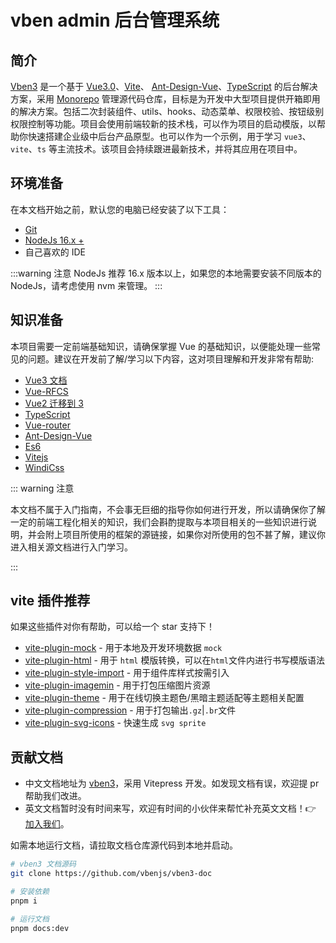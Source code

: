 # vben admin 后台管理系统

## 简介

[Vben3](https://github.com/vbenjs/vben3) 是一个基于 [Vue3.0](https://github.com/vuejs/core)、[Vite](https://github.com/vitejs/vite)、 [Ant-Design-Vue](https://www.antdv.com/components/overview-cn)、[TypeScript](https://www.typescriptlang.org/) 的后台解决方案，采用 [Monorepo](https://monorepo.tools/) 管理源代码仓库，目标是为开发中大型项目提供开箱即用的解决方案。包括二次封装组件、utils、hooks、动态菜单、权限校验、按钮级别权限控制等功能。项目会使用前端较新的技术栈，可以作为项目的启动模版，以帮助你快速搭建企业级中后台产品原型。也可以作为一个示例，用于学习 `vue3`、`vite`、`ts` 等主流技术。该项目会持续跟进最新技术，并将其应用在项目中。

## 环境准备

在本文档开始之前，默认您的电脑已经安装了以下工具：

- [Git](https://git-scm.com)
- [NodeJs 16.x +](https://nodejs.org/en)
- 自己喜欢的 IDE

:::warning 注意
NodeJs 推荐 16.x 版本以上，如果您的本地需要安装不同版本的 NodeJs，请考虑使用 nvm 来管理。
:::

## 知识准备

本项目需要一定前端基础知识，请确保掌握 Vue 的基础知识，以便能处理一些常见的问题。建议在开发前了解/学习以下内容，这对项目理解和开发非常有帮助:

- [Vue3 文档](https://vuejs.org/)
- [Vue-RFCS](https://github.com/vuejs/rfcs)
- [Vue2 迁移到 3](https://v3-migration.vuejs.org/)
- [TypeScript](https://www.typescriptlang.org/)
- [Vue-router](https://router.vuejs.org/)
- [Ant-Design-Vue](https://www.antdv.com/components/overview-cn)
- [Es6](https://es6.ruanyifeng.com/)
- [Vitejs](https://vitejs.dev/)
- [WindiCss](https://windicss.netlify.app/)

::: warning 注意

本文档不属于入门指南，不会事无巨细的指导你如何进行开发，所以请确保你了解一定的前端工程化相关的知识，我们会斟酌提取与本项目相关的一些知识进行说明，并会附上项目所使用的框架的源链接，如果你对所使用的包不甚了解，建议你进入相关源文档进行入门学习。

:::

## vite 插件推荐

如果这些插件对你有帮助，可以给一个 star 支持下！

- [vite-plugin-mock](https://github.com/vbenjs/vite-plugin-mock) - 用于本地及开发环境数据 `mock`
- [vite-plugin-html](https://github.com/vbenjs/vite-plugin-html) - 用于 `html` 模版转换，可以在`html`文件内进行书写模版语法
- [vite-plugin-style-import](https://github.com/vbenjs/vite-plugin-style-import) - 用于组件库样式按需引入
- [vite-plugin-imagemin](https://github.com/vbenjs/vite-plugin-imagemin) - 用于打包压缩图片资源
- [vite-plugin-theme](https://github.com/vbenjs/vite-plugin-theme) - 用于在线切换主题色/黑暗主题适配等主题相关配置
- [vite-plugin-compression](https://github.com/vbenjs/vite-plugin-compression) - 用于打包输出`.gz`|`.br`文件
- [vite-plugin-svg-icons](https://github.com/vbenjs/vite-plugin-svg-icons) - 快速生成 `svg sprite`

## 贡献文档

- 中文文档地址为 [vben3](https://github.com/vbenjs/vben3-doc)，采用 Vitepress 开发。如发现文档有误，欢迎提 pr 帮助我们改进。
- 英文文档暂时没有时间来写，欢迎有时间的小伙伴来帮忙补充英文文档！👉 [加入我们](/other/follow)。

如需本地运行文档，请拉取文档仓库源代码到本地并启动。

```bash
# vben3 文档源码
git clone https://github.com/vbenjs/vben3-doc

# 安装依赖
pnpm i

# 运行文档
pnpm docs:dev
```
